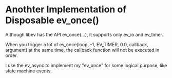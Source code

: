 # Anothter Implementation of Disposable ev_once()

Although libev has the API ev_once(...), it supports only ev_io and ev_timer.

When you trigger a lot of ev_once(loop, -1, EV_TIMER, 0.0, callback, argument) at the same time, the callback function wiil not be executed in order.

I use the ev_async to implement my "ev_once" for some logical purpose, like state machine events.
